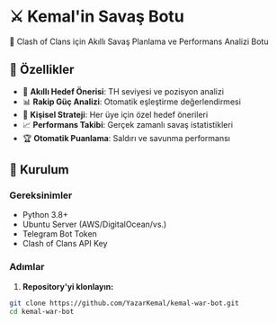 # ⚔️ Kemal'in Savaş Botu

🤖 Clash of Clans için Akıllı Savaş Planlama ve Performans Analizi Botu

## 🎯 Özellikler

- 🧠 **Akıllı Hedef Önerisi**: TH seviyesi ve pozisyon analizi
- 📊 **Rakip Güç Analizi**: Otomatik eşleştirme değerlendirmesi  
- 🎯 **Kişisel Strateji**: Her üye için özel hedef önerileri
- 📈 **Performans Takibi**: Gerçek zamanlı savaş istatistikleri
- 🏆 **Otomatik Puanlama**: Saldırı ve savunma performansı

## 🚀 Kurulum

### Gereksinimler
- Python 3.8+
- Ubuntu Server (AWS/DigitalOcean/vs.)
- Telegram Bot Token
- Clash of Clans API Key

### Adımlar

1. **Repository'yi klonlayın:**
```bash
git clone https://github.com/YazarKemal/kemal-war-bot.git
cd kemal-war-bot
